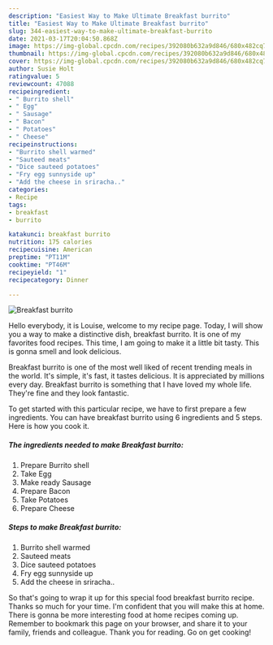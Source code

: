 ```yaml
---
description: "Easiest Way to Make Ultimate Breakfast burrito"
title: "Easiest Way to Make Ultimate Breakfast burrito"
slug: 344-easiest-way-to-make-ultimate-breakfast-burrito
date: 2021-03-17T20:04:50.868Z
image: https://img-global.cpcdn.com/recipes/392080b632a9d846/680x482cq70/breakfast-burrito-recipe-main-photo.jpg
thumbnail: https://img-global.cpcdn.com/recipes/392080b632a9d846/680x482cq70/breakfast-burrito-recipe-main-photo.jpg
cover: https://img-global.cpcdn.com/recipes/392080b632a9d846/680x482cq70/breakfast-burrito-recipe-main-photo.jpg
author: Susie Holt
ratingvalue: 5
reviewcount: 47088
recipeingredient:
- " Burrito shell"
- " Egg"
- " Sausage"
- " Bacon"
- " Potatoes"
- " Cheese"
recipeinstructions:
- "Burrito shell warmed"
- "Sauteed meats"
- "Dice sauteed potatoes"
- "Fry egg sunnyside up"
- "Add the cheese in sriracha.."
categories:
- Recipe
tags:
- breakfast
- burrito

katakunci: breakfast burrito 
nutrition: 175 calories
recipecuisine: American
preptime: "PT11M"
cooktime: "PT46M"
recipeyield: "1"
recipecategory: Dinner

---
```



![Breakfast burrito](https://img-global.cpcdn.com/recipes/392080b632a9d846/680x482cq70/breakfast-burrito-recipe-main-photo.jpg)

Hello everybody, it is Louise, welcome to my recipe page. Today, I will show you a way to make a distinctive dish, breakfast burrito. It is one of my favorites food recipes. This time, I am going to make it a little bit tasty. This is gonna smell and look delicious.

Breakfast burrito is one of the most well liked of recent trending meals in the world. It's simple, it's fast, it tastes delicious. It is appreciated by millions every day. Breakfast burrito is something that I have loved my whole life. They're fine and they look fantastic.




To get started with this particular recipe, we have to first prepare a few ingredients. You can have breakfast burrito using 6 ingredients and 5 steps. Here is how you cook it.

<!--inarticleads1-->

##### The ingredients needed to make Breakfast burrito:

1. Prepare  Burrito shell
1. Take  Egg
1. Make ready  Sausage
1. Prepare  Bacon
1. Take  Potatoes
1. Prepare  Cheese




<!--inarticleads2-->

##### Steps to make Breakfast burrito:

1. Burrito shell warmed
1. Sauteed meats
1. Dice sauteed potatoes
1. Fry egg sunnyside up
1. Add the cheese in sriracha..




So that's going to wrap it up for this special food breakfast burrito recipe. Thanks so much for your time. I'm confident that you will make this at home. There is gonna be more interesting food at home recipes coming up. Remember to bookmark this page on your browser, and share it to your family, friends and colleague. Thank you for reading. Go on get cooking!

